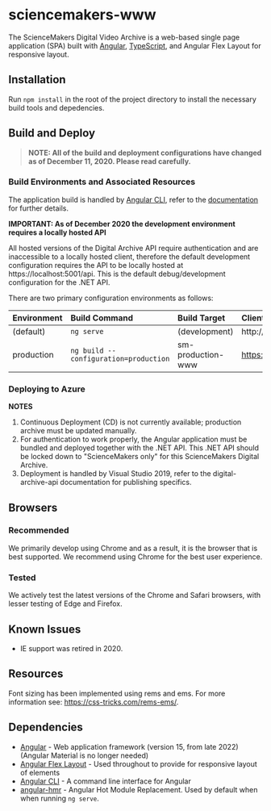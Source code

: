 # sciencemakers-www
The ScienceMakers Digital Video Archive is a web-based single page application (SPA) built with [Angular](https://angular.io/), [TypeScript](https://www.typescriptlang.org/), and Angular Flex Layout for responsive layout.

## Installation
Run `npm install` in the root of the project directory to install the necessary build tools and depedencies.

## Build and Deploy

> **NOTE: All of the build and deployment configurations have changed as of December 11, 2020.  Please read carefully.**

### Build Environments and Associated Resources

The application build is handled by [Angular CLI](https://cli.angular.io/), refer to the [documentation](https://github.com/angular/angular-cli/wiki) for further details.

**IMPORTANT: As of December 2020 the development environment requires a locally hosted API**
 
All hosted versions of the Digital Archive API require authentication and are inaccessible to a locally hosted client, therefore the default development configuration requires the API to be locally hosted at https://localhost:5001/api. This is the default debug/development configuration for the .NET API.

There are two primary configuration environments as follows:

| Environment | Build Command                         | Build Target       | Client URL                               | Configured serviceBase      | Configured mediaBase                                     |
|:------------|:--------------------------------------|:-------------------|:-----------------------------------------|:----------------------------|:---------------------------------------------------------|
| (default)   | `ng serve`                            | (development)      | http://localhost:4200/                   | https://localhost:5001/api | https://daproductionstorage.blob.core.windows.net/media/ |
| production  | `ng build --configuration=production` | sm-production-www  | https://sm.thehistorymakers.org          | api/                        | https://daproductionstorage.blob.core.windows.net/media/ |

### Deploying to Azure

**NOTES**
1) Continuous Deployment (CD) is not currently available; production archive must be updated manually.
2) For authentication to work properly, the Angular application must be bundled and deployed together with the .NET API.
This .NET API should be locked down to "ScienceMakers only" for this ScienceMakers Digital Archive.
3) Deployment is handled by Visual Studio 2019, refer to the digital-archive-api documentation for publishing specifics.

## Browsers

### Recommended
We primarily develop using Chrome and as a result, it is the browser that is best supported.  We recommend using Chrome for the best user experience.

### Tested
We actively test the latest versions of the Chrome and Safari browsers, with lesser testing of Edge and Firefox.  

## Known Issues
* IE support was retired in 2020.

## Resources 
Font sizing has been implemented using rems and ems. For more information see: https://css-tricks.com/rems-ems/.

## Dependencies
* [Angular](https://angular.io/) - Web application framework (version 15, from late 2022) (Angular Material is no longer needed)
* [Angular Flex Layout](https://github.com/angular/flex-layout) - Used throughout to provide for responsive layout of elements
* [Angular CLI](https://cli.angular.io/) - A command line interface for Angular
* [angular-hmr](https://github.com/gdi2290/angular-hmr) - Angular Hot Module Replacement. Used by default when when running `ng serve`.



